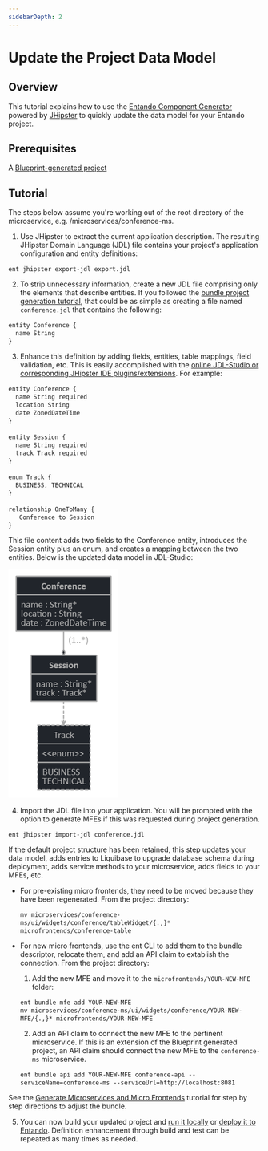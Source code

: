 ```yaml
---
sidebarDepth: 2
---
```


# Update the Project Data Model

## Overview

This tutorial explains how to use the [Entando Component Generator](../../../docs/create/component-gen-overview.md) powered by [JHipster](https://www.jhipster.tech/) to quickly update the data model for your Entando project.

## Prerequisites
A [Blueprint-generated project](./generate-microservices-and-micro-frontends.md) 

## Tutorial
The steps below assume you're working out of the root directory of the microservice, e.g. /microservices/conference-ms.

1. Use JHipster to extract the current application description. The resulting JHipster Domain Language (JDL) file contains your project's application configuration and entity definitions:
```
ent jhipster export-jdl export.jdl
```
2. To strip unnecessary information, create a new JDL file comprising only the elements that describe entities. If you followed the [bundle project generation tutorial](./generate-microservices-and-micro-frontends.md), that could be as simple as creating a file named `conference.jdl` that contains the following:
```
entity Conference {
  name String
}
```
3. Enhance this definition by adding fields, entities, table mappings, field validation, etc. This is easily accomplished with the [online JDL-Studio or corresponding JHipster IDE plugins/extensions](https://www.jhipster.tech/jdl/intro). For example:
```
entity Conference {
  name String required
  location String
  date ZonedDateTime
}

entity Session {
  name String required
  track Track required
}

enum Track {
  BUSINESS, TECHNICAL
}

relationship OneToMany {
   Conference to Session
}
```
This file content adds two fields to the Conference entity, introduces the Session entity plus an enum, and creates a mapping between the two entities. Below is the updated data model in JDL-Studio:

![conference.jdl](./img/jhipster-jdl.png)

4. Import the JDL file into your application. You will be prompted with the option to generate MFEs if this was requested during project generation.
```
ent jhipster import-jdl conference.jdl
```
If the default project structure has been retained, this step updates your data model, adds entries to Liquibase to upgrade database schema during deployment, adds service methods to your microservice, adds fields to your MFEs, etc.
  - For pre-existing micro frontends, they need to be moved because they have been regenerated. From the project directory:   

	```shell  
	mv microservices/conference-ms/ui/widgets/conference/tableWidget/{.,}* microfrontends/conference-table
	```  

  - For new micro frontends, use the ent CLI to add them to the bundle descriptor, relocate them, and add an API claim to extablish the connection. From the project directory:
      1. Add the new MFE and move it to the `microfrontends/YOUR-NEW-MFE` folder:
      ```shell
      ent bundle mfe add YOUR-NEW-MFE  
      mv microservices/conference-ms/ui/widgets/conference/YOUR-NEW-MFE/{.,}* microfrontends/YOUR-NEW-MFE
	  ```
      2. Add an API claim to connect the new MFE to the pertinent microservice. If this is an extension of the Blueprint generated project, an API claim should connect the new MFE to the `conference-ms` microservice.

	  ```
	  ent bundle api add YOUR-NEW-MFE conference-api --serviceName=conference-ms --serviceUrl=http://localhost:8081
	  ```
See the [Generate Microservices and Micro Frontends](./generate-microservices-and-micro-frontends.md#configure-the-components) tutorial for step by step directions to adjust the bundle.

5. You can now build your updated project and [run it locally](./run-local.md) or [deploy it to Entando](../pb/publish-project-bundle.md). Definition enhancement through build and test can be repeated as many times as needed.



